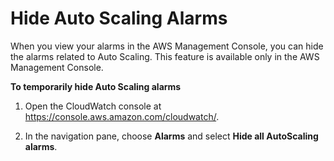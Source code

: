 # Hide Auto Scaling Alarms<a name="hide-autoscaling-alarms"></a>

When you view your alarms in the AWS Management Console, you can hide the alarms related to Auto Scaling\. This feature is available only in the AWS Management Console\.

**To temporarily hide Auto Scaling alarms**

1. Open the CloudWatch console at [https://console\.aws\.amazon\.com/cloudwatch/](https://console.aws.amazon.com/cloudwatch/)\.

1. In the navigation pane, choose **Alarms** and select **Hide all AutoScaling alarms**\.